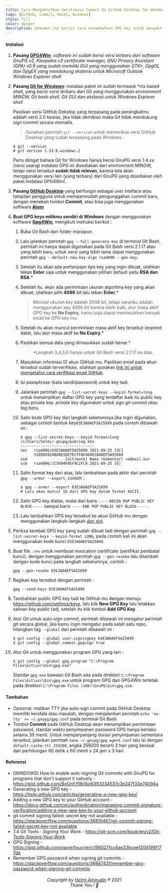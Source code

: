 ```yaml
---
title: Cara Mengaktifkan Verifikasi Commit di GitHub Desktop for Windows
tags: [GitHub, Commit, Hacks, Windows]
style: fill
color: danger
description: Dokumen ini berisi cara menambahkan GPG key untuk mengaktifkan Verified pada commit di GitHub Desktop for Windows.
---
```


#### Instalasi

1. **Pasang [GPG4Win](https://gpg4win.org/download.html)**: _software ini sudah berisi versi terbaru dari software GnuPG v2, Kleopatra v3 certificate manager, GNU Privacy Assistant (GPA) v0.9 yang sudah memiliki GUI yang menggunakan GTK+, GpgOL dan GpgEX yang mendukung ekstensi untuk Microsoft Outlook Windows Explorer shell_

2. **Pasang [Git for Windows](https://gitforwindows.org/)**: instalasi paket ini sudah termasuk *nix based shell, _yang berisi versi terbaru dari Git yang menggunakan environment MINGW, Git bash shell, Git GUI dan ekstensi untuk Windows Explorer shell_

	Pastikan versi GitHub Dekstop yang terpasang pada perangkatmu adalah versi 2.0 keatas, jika tidak demikian maka Git tidak mendukung sign commit secara otomatis.

	> Gunakan perintah `git --version` untuk memeriksa versi GitHub Desktop yang sudah terpasang pada Windows :

	```
	$ git --version
	# git version 2.33.0.windows.2
	```

	Perlu diingat bahwa Git for Windows hanya berisi GnuPG versi 1.4.xx (versi usang) instalasi GPG ini disediakan dari environment MINGW, tetapi versi tersebut **sudah tidak relevan**, karena kita akan menggunakan versi lain (yang terbaru) dari GnuPG yang disediakan oleh paket instalasi GPG4Win!.

3. **Pasang [GitHub Desktop](https://desktop.github.com/)** yang berfungsi sebagai user inteface atau tampilan pengguna untuk mempermudah pengunggahan commit baru, dengan menekan tombol **Commit**, atau bisa juga menggunakan software **[Atom](https://atom.io)**

4. **Buat GPG keys milikmu sendiri di Windows** dengan menggunakan software **[Gpg4Win](https://gpg4win.org/download.html)**, mengikuti instruksi berikut :

	1. Buka Git Bash dari folder manapun.
	
	2. Lalu jalankan perintah `gpg --full-generate-key` di terminal Git Bash, perintah ini hanya dapat digunakan pada Git Bash versi 2.1.17 atau yang lebih baru, untuk versi yang lebih lama dapat menggunakan perintah `gpg --default-new-key-algo rsa4096 --gen-key`.
	
	3. Setelah itu akan ada pertanyaan tipe key yang ingin dibuat, silahkan tekan **Enter** saja untuk menggunakan pilihan default yaitu **RSA dan RSA**.*
	
	4. Setelah itu, akan ada permintaan ukuran algoritma key yang akan dibuat, silahkan pilih **4096** bit lalu tekan **Enter**.*

		> Minimal ukuran key adalah 2048 bit, tetapi saranku adalah menggunakan key 4096 bit karena lebih baik, atur masa aktif GPG key ke **No Expiry**, kamu juga dapat memasukkan banyak email ke GPG key mu.

	5. Setelah itu akan muncul permintaan masa aktif key tersebut (expired date), lalu atur masa aktif ke **No Expiry**.*
	
	6. Pastikan semua data yang dimasukkan sudah benar.*

		> *Langkah 3,4,5,6 hanya untuk Git Bash versi 2.1.17 ke atas.

	7. Masukkan informasi ID akun GitHub mu. Pastikan email pada akun tersebut sudah terverifikasi, silahkan gunakan [link ini untuk mengetahui cara 
verifikasi email GitHub](https://docs.github.com/en/articles/verifying-your-email-address).

	8. Isi passphrase (kata sandi/password) untuk key tadi.
	
	9. Jalankan perintah `gpg --list-secret-keys --keyid-format=long` untuk menampilkan daftar GPG key yang terdaftar baik itu public key atau private key. _private key digunakan untuk sign git commit atau tag baru_.
	
	10. Salin kode GPG key dari langkah sebelumnya jika ingin digunakan, sebagai contoh bentuk key`03E3A0AEF5A25899` pada contoh dibawah ini :

		```
		$ gpg --list-secret-keys --keyid-format=long
		/c/Users/helmi/.gnupg/pubring.kbx
		---------------------------------
		sec   rsa4096/03E3A0AEF5A25899 2021-09-25 [SC]
			  31EDDG924B88E1BE7ECYFAE404E2A0AEF5A92868
		uid                 [ultimate] Nama (komentar) <e@mail.ku>
		ssb   rsa4096/1C5694FB5F9C2FC9 2021-09-25 [E]
		```

	11. Salin format key dari atas, lalu tambahkan pada akhir dari perintah `gpg --armor --export`, contoh :

		```
		$ gpg --armor --export 03E3A0AEF5A25899
		# Lalu akan muncul ID dari GPG key dalam format ASCII.
		```

	12. Salin GPG key diatas, mulai dari baris `-----BEGIN PGP PUBLIC KEY BLOCK-----` sampai baris `-----END PGP PUBLIC KEY BLOCK-----`.  
	
	13. Lalu tambahkan GPG key tersebut ke akun GitHub mu dengan menggunakan langkah-langkah [dari sini](https://docs.github.com/en/authentication/managing-commit-signature-verification/adding-a-new-gpg-key-to-your-github-account).

5. Periksa kembali GPG key yang sudah dibuat tadi dengan perintah `gpg --list-secret-keys --keyid-format LONG`, pada contoh kali ini akan menggunakan kode kunci `03E3A0AEF5A25899`.

6. Buat file `.rev` untuk membuat revocation certificate (sertifikat pembatal kunci). dengan menggunakan perintah `gpg --gen-revoke` lalu ditambah dengan kode kunci pada langkah sebelumnya, contoh :

	```
	gpg --gen-revoke 03E3A0AEF5A25899
	```

7. Bagikan key tersebut dengan perintah :

	```
	gpg --send-keys 03E3A0AEF5A25899
	```

8. Tambahkan public GPG key tadi ke GitHub mu dengan menuju <https://github.com/settings/keys>, lalu klik **New GPG Key** lalu letakkan salinan key public tadi, setelah itu klik tombol **Add GPG Key**.

9. Atur Git untuk auto-sign commit, perintah dibawah ini mengatur perintah git secara global, jika kamu ingin mengatur pada salah satu repo, hilangkan tag `--global` dari perintah dibawah ini :

	```
	$ git config --global user.signingkey 03E3A0AEF5A25899
	$ git config --global commit.gpgsign true
	```

10. Atur Git untuk menggunakan program GPG yang lain :

	```
	$ git config --global gpg.program "C:\Program Files\Git\usr\bin\gpg.exe"
	```

	Standar ``gpg.exe`` bawaan Git Bash ada pada direktori `C:\Program Files\Git\usr\bin\gpg.exe` untuk program GPG dari GPG4Win terletak pada direktori `C:\Program Files (x86)\GnuPG\bin\gpg.exe`.

#### Tambahan
- Opsional: matikan TTY jika auto-sign commit pada GitHub Desktop memiliki kendala atau masalah, dengan menjalankan perintah `echo 'no-tty' >> ~/.gnupg/gpg.conf` pada terminal Git Bash.
- Tombol **Commit** pada GitHub Desktop akan menampilkan permintaan password, standar waktu penyimpanan password GPG hanya berlaku selama 30 menit. Untuk memperpanjang durasi penyimpanan sementara tersebut, jalankan perintah `nano ~/.gnupg/gpg-agent.conf` lalu isi dengan `default-cache-ttl 259200`, angka 259200 berarti 3 hari yang berasal dari perhitungan 60 detik x 60 menit x 24 jam x 3 hari.

#### Referensi
- [WINDOWS] How to enable auto-signing Git commits with GnuPG for programs that don't support it natively - <https://gist.github.com/BoGnY/f9b1be6393234537c3e247f33e74094a>
- Generating a new GPG key - <https://help.github.com/articles/generating-a-new-gpg-key/>
- Adding a new GPG key to your GitHub account - <https://docs.github.com/en/authentication/managing-commit-signature-verification/adding-a-new-gpg-key-to-your-github-account>
- git commit signing failed: secret key not available - <https://stackoverflow.com/questions/36810467/git-commit-signing-failed-secret-key-not-available>
- 7.4 Git Tools - Signing Your Work - <https://git-scm.com/book/en/v2/Git-Tools-Signing-Your-Work>
- GPG Signing - <https://gist.github.com/xavierfoucrier/c156027fcc6ae23bcee1204199f177da>
- Remember GPG password when signing git commits - <https://stackoverflow.com/questions/36847431/remember-gpg-password-when-signing-git-commits>


<h6 align="center">Copyright by <a href="http://www.helmiau.com">Helmi Amirudin</a> ® 2021 <br> Thank You ! 🤝</h6>
